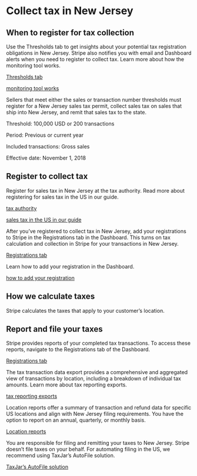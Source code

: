 # Collect tax in New Jersey

## When to register for tax collection

Use the Thresholds tab to get insights about your potential tax registration obligations in New Jersey. Stripe also notifies you with email and Dashboard alerts when you need to register to collect tax. Learn more about how the monitoring tool works.

[Thresholds tab](https://dashboard.stripe.com/tax/thresholds)

[monitoring tool works](/tax/monitoring)

Sellers that meet either the sales or transaction number thresholds must register for a New Jersey sales tax permit, collect sales tax on sales that ship into New Jersey, and remit that sales tax to the state.

Threshold: 100,000 USD or 200 transactions

Period: Previous or current year

Included transactions: Gross sales

Effective date: November 1, 2018

## Register to collect tax

Register for sales tax in New Jersey at the tax authority. Read more about registering for sales tax in the US in our guide.

[tax authority](https://www.nj.gov/treasury/taxation/su.shtml)

[sales tax in the US in our guide](https://stripe.com/guides/sales-tax-registration-process-us)

After you’ve registered to collect tax in New Jersey, add your registrations to Stripe in the Registrations tab in the Dashboard. This turns on tax calculation and collection in Stripe for your transactions in New Jersey.

[Registrations tab](https://dashboard.stripe.com/tax/registrations?location=us-nj)

Learn how to add your registration in the Dashboard.

[how to add your registration](/tax/registering#track-your-registrations-in-the-tax-dashboard)

## How we calculate taxes

Stripe calculates the taxes that apply to your customer’s location.

## Report and file your taxes

Stripe provides reports of your completed tax transactions. To access these reports, navigate to the Registrations tab of the Dashboard.

[Registrations tab](https://dashboard.stripe.com/tax/registrations)

The tax transaction data export provides a comprehensive and aggregated view of transactions by location, including a breakdown of individual tax amounts. Learn more about tax reporting exports.

[tax reporting exports](/tax/reports#exports)

Location reports offer a summary of transaction and refund data for specific US locations and align with New Jersey filing requirements. You have the option to report on an annual, quarterly, or monthly basis.

[Location reports](/tax/reports#us-location-reports)

You are responsible for filing and remitting your taxes to New Jersey. Stripe doesn’t file taxes on your behalf. For automating filing in the US, we recommend using TaxJar’s AutoFile solution.

[TaxJar’s AutoFile solution](https://go.taxjar.com/2021StripeTaxInquiry_LP-01-Request.html)
